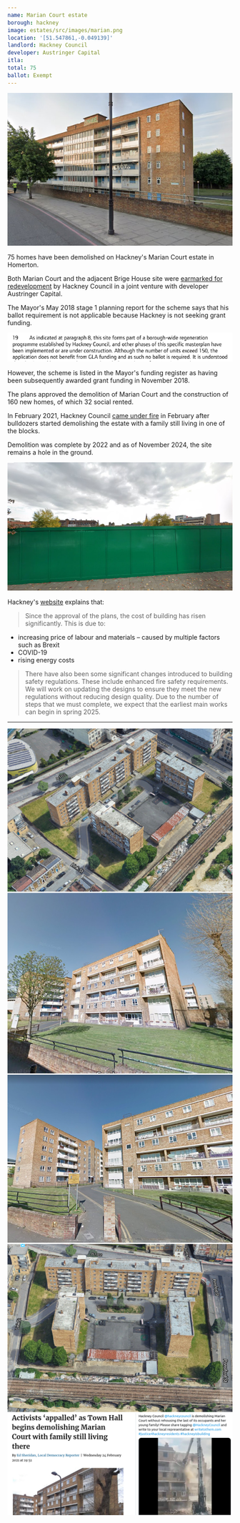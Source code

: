 ```yaml
---
name: Marian Court estate 
borough: hackney
image: estates/src/images/marian.png
location: '[51.547861,-0.049139]'
landlord: Hackney Council
developer: Austringer Capital
itla:
total: 75
ballot: Exempt
---
```

![Marian Court image header](../estates/src/images/marian.png)

75 homes have been demolished on Hackney's Marian Court estate in Homerton.

Both Marian Court and the adjacent Brige House site were [earmarked for redevelopment](https://hackney.gov.uk/bridge-house) by Hackney Council in a joint venture with developer Austringer Capital. 

The Mayor's May 2018 stage 1 planning report for the scheme says that his ballot requirement is not applicable because Hackney is not seeking grant funding.

![Marian court image](../estates/src/images/marianballot.png)

However, the scheme is listed in the Mayor's funding register as having been subsequently awarded grant funding in November 2018.

The plans approved the demolition of Marian Court and the construction of 160 new homes, of which 32 social rented.

In February 2021, Hackney Council [came under fire](https://www.hackneycitizen.co.uk/2021/02/24/activists-appalled-town-hall-demolishing-marian-court-family-living/) in February after bulldozers started demolishing the estate with a family still living in one of the blocks. 

Demolition was complete by 2022 and as of November 2024, the site remains a hole in the ground.

![Marian Court hoardings](../estates/src/images/mariancourthoarding.png)

Hackney's [website](https://hackney.gov.uk/marian-court) explains that:

> Since the approval of the plans, the cost of building has risen significantly. This is due to:

* increasing price of labour and materials – caused by multiple factors such as Brexit
* COVID-19
* rising energy costs

> There have also been some significant changes introduced to building safety regulations. These include enhanced fire safety requirements. We will work on updating the designs to ensure they meet the new regulations without reducing design quality. Due to the number of steps that we must complete, we expect that the earliest main works can begin in spring 2025.

---

  ![Marian Court](../estates/src/images/marian2.png)
  ![Marian Court](../estates/src/images/marian3.png)
  ![Marian Court](../estates/src/images/marian4.png)
  ![Marian Court](../estates/src/images/marian5.png)
  ![Marian Court](../estates/src/images/mariandemo.png)


